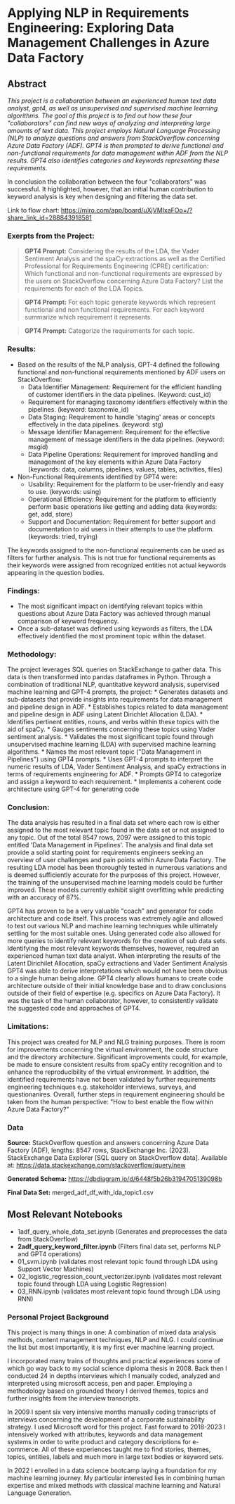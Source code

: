 # Applying NLP in Requirements Engineering: Exploring Data Management Challenges in Azure Data Factory

## Abstract
_This project is a collaboration between an experienced human text data analyst, gpt4, as well as unsupervised and supervised machine learning algorithms. The goal of this project is to find out how these four "collaborators" can find new ways of analyzing and interpreting large amounts of text data. This project employs Natural Language Processing (NLP) to analyze questions and answers from StackOverflow concerning Azure Data Factory (ADF). GPT4 is then prompted to derive functional and non-functional requirements for data management within ADF from the NLP results. GPT4 also identifies categories and keywords representing these requirements._ 

In conclusion the collaboration between the four "collaborators" was successful. It highlighted, however, that an initial human contribution to keyword analysis is key when designing and filtering the data set.

Link to flow chart: https://miro.com/app/board/uXjVMIxaFOo=/?share_link_id=288843918581


### Exerpts from the Project:
> **GPT4 Prompt:** Considering the results of the LDA, the Vader Sentiment Analysis and the spaCy extractions as well as the Certified Professional for Requirements Engineering (CPRE) certification: Which functional and non-functional requirements are expressed by the users on StackOverflow concerning Azure Data Factory? List the requirements for each of the LDA Topics.

> **GPT4 Prompt:** For each topic generate keywords which represent functional and non functional requirements. For each keyword summarize which requirement it represents.

> **GPT4 Prompt:** Categorize the requirements for each topic.


### Results:
* Based on the results of the NLP analysis, GPT-4 defined the following functional and non-functional requirements mentioned by ADF users on StackOverflow:
    * Data Identifier Management: Requirement for the efficient handling of customer identifiers in the data pipelines. (Keyword: cust_id)
    * Requirement for managing taxonomy identifiers effectively within the pipelines. (keyword: taxonomie_id)
    * Data Staging: Requirement to handle 'staging' areas or concepts effectively in the data pipelines. (keyword: stg)
    * Message Identifier Management: Requirement for the effective management of message identifiers in the data pipelines. (keyword: msgid)
    * Data Pipeline Operations: Requirement for improved handling and management of the key elements within Azure Data Factory (keywords: data, columns, pipelines, values, tables, activities, files)
* Non-Functional Requirements identified by GPT4 were: 
    * Usability: Requirement for the platform to be user-friendly and easy to use. (keywords: using)
    * Operational Efficiency: Requirement for the platform to efficiently perform basic operations like getting and adding data (keywords: get, add, store)
    * Support and Documentation: Requirement for better support and documentation to aid users in their attempts to use the platform. (keywords: tried, trying)

The keywords assigned to the non-functional requirements can be used as filters for further analysis. This is not true for functional requirements as their keywords were assigned from recognized entities not actual keywords appearing in the question bodies. 

### Findings:
* The most significant impact on identifying relevant topics within questions about Azure Data Factory was achieved through manual comparison of keyword frequency.
* Once a sub-dataset was defined using keywords as filters, the LDA effectively identified the most prominent topic within the dataset.

### Methodology: 
The project leverages SQL queries on StackExchange to gather data. This data is then transformed into pandas dataframes in Python. Through a combination of traditional NLP, quantitative keyword analysis, supervised machine learning and GPT-4 prompts, the project:
    * Generates datasets and sub-datasets that provide insights into requirements for data management and pipeline design in ADF.
    * Establishes topics related to data management and pipeline design in ADF using Latent Dirichlet Allocation (LDA).
    * Identifies pertinent entities, nouns, and verbs within these topics with the aid of spaCy.
    * Gauges sentiments concerning these topics using Vader sentiment analysis.
    * Validates the most significant topic found through unsupervised machine learning (LDA) with supervised machine learning algorithms.
    * Names the most relevant topic ("Data Management in Pipelines") using GPT4 prompts. 
    * Uses GPT-4 prompts to interpret the numeric results of LDA, Vader Sentiment Analysis, and spaCy extractions in terms of requirements engineering for ADF.
    * Prompts GPT4 to categorize and assign a keyword to each requirement.
    * Implements a coherent code architecture using GPT-4 for generating code 

### Conclusion: 
The data analysis has resulted in a final data set where each row is either assigned to the most relevant topic found in the data set or not assigned to any topic. Out of the total 8547 rows, 2097 were assigned to this topic entitled 'Data Management in Pipelines'. The analysis and final data set provide a solid starting point for requirements engineers seeking an overview of user challenges and pain points within Azure Data Factory. The resulting LDA model has been thoroughly tested in numerous variations and is deemed sufficiently accurate for the purposes of this project. However, the training of the unsupervised machine learning models could be further improved. These models currently exhibit slight overfitting while predicting with an accuracy of 87%. 

GPT4 has proven to be a very valuable "coach" and generator for code architecture and code itself. This process was extremely agile and allowed to test out various NLP and machine learning techniques while ultimately settling for the most suitable ones. Using generated code also allowed for more queries to identify relevant keywords for the creation of sub data sets. Identifying the most relevant keywords themselves, however, required an experienced human text data analyst. When interpreting the results of the Latent Dirichilet Allocation, spaCy extractions and Vader Sentiment Analysis GPT4 was able to derive interpretations which would not have been obvious to a single human being alone. GPT4 clearly allows humans to create code architecture outside of their initial knowledge base and to draw conclusions outside of their field of expertise (e.g. specifics on Azure Data Factory). It was the task of the human collaborator, however, to consistently validate the suggested code and approaches of GPT4.

### Limitations:
This project was created for NLP and NLG training purposes. There is room for improvements concerning the virtual environment, the code structure and the directory architecture. Significant improvements could, for example, be made to ensure consistent results from spaCy entity recognition and to enhance the reproducibility of the virtual environment. In addition, the identified requirements have not been validated by further requirements engineering techniques e.g. stakeholder interviews, surveys, and questionanires. Overall, further steps in requirement engineering should be taken from the human perspective: "How to best enable the flow within Azure Data Factory?"   

### Data
**Source:** 
StackOverflow question and answers concerning Azure Data Factory (ADF), lengths: 8547 rows, StackExchange Inc. (2023). StackExchange Data Explorer [SQL query on StackOverflow data]. Available at: https://data.stackexchange.com/stackoverflow/query/new

**Generated Schema:** https://dbdiagram.io/d/6448f5b26b3194705139098b

**Final Data Set:** merged_adf_df_with_lda_topic1.csv

## Most Relevant Notebooks
* 1adf_query_whole_data_set.ipynb (Generates and preprocesses the data from StackOverflow)
* **2adf_query_keyword_filter.ipynb** (Filters final data set, performs NLP and GPT4 operations)
* 01_svm.ipynb (validates most relevant topic found through LDA using Support Vector Machines)
* 02_logistic_regression_count_vectorizer.ipynb (validates most relevant topic found through LDA using Logistic Regression)
* 03_RNN.ipynb (validates most relevant topic found through LDA using RNN)

### Personal Project Background
This project is many things in one: A combination of mixed data analysis methods, content management techniques, NLP and NLG. I could continue the list but most importantly, it is my first ever machine learning project. 

I incorporated many trains of thoughts and practical experiences some of which go way back to my social science diploma thesis in 2008. Back then I conducted 24 in depths interviews which I manually coded, analyzed and interpreted using microsoft access, pen and paper. Employing a methodology based on grounded theory I derived themes, topics and further insights from the interview transcripts. 

In 2009 I spent six very intensive months manually coding transcripts of interviews concerning the development of a corporate sustainability strategy. I used Microsoft word for this project. 
Fast forward to 2018-2023 I intensively worked with attributes, keywords and data management systems in order to write product and category descriptions for e-commerce. All of these experiences taught me to find stories, themes, topics, entities, labels and much more in large text bodies or keyword sets. 

In 2022 I enrolled in a data science bootcamp laying a foundation for my machine learning journey. My particular interested lies in combining human expertise and mixed methods with classical machine learning and Natural Language Generation.
